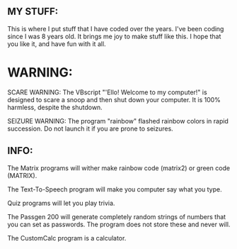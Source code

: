 ## MY STUFF:
This is where I put stuff that I have coded over the years. I've been coding
since I was 8 years old. It brings me joy to make stuff like this. I hope
that you like it, and have fun with it all.

# WARNING:
SCARE WARNING:
The VBscript "'Ello! Welcome to my computer!" is designed to scare a snoop and then 
shut down your computer. It is 100% harmless, despite the shutdown.

SEIZURE WARNING:
The program "rainbow" flashed rainbow colors in rapid succession.
Do not launch it if you are prone to seizures.

## INFO:

The Matrix programs will wither make rainbow code (matrix2) or green code (MATRIX).

The Text-To-Speech program will make you computer say what you type.

Quiz programs will let you play trivia.

The Passgen 200 will generate completely random strings of numbers that you can
set as passwords. The program does not store these and never will.

The CustomCalc program is a calculator.
